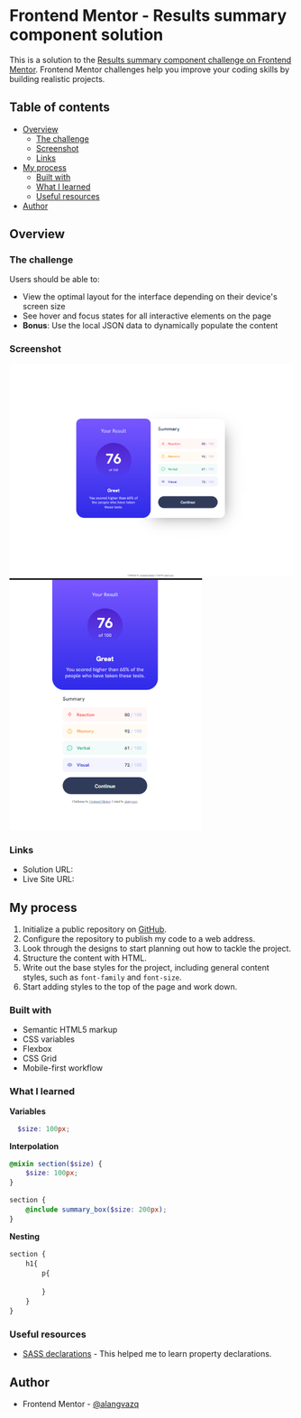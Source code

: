 # Frontend Mentor - Results summary component solution

This is a solution to the [Results summary component challenge on Frontend Mentor](https://www.frontendmentor.io/challenges/results-summary-component-CE_K6s0maV). Frontend Mentor challenges help you improve your coding skills by building realistic projects. 

## Table of contents

- [Overview](#overview)
  - [The challenge](#the-challenge)
  - [Screenshot](#screenshot)
  - [Links](#links)
- [My process](#my-process)
  - [Built with](#built-with)
  - [What I learned](#what-i-learned)
  - [Useful resources](#useful-resources)
- [Author](#author)

## Overview

### The challenge

Users should be able to:

- View the optimal layout for the interface depending on their device's screen size
- See hover and focus states for all interactive elements on the page
- **Bonus**: Use the local JSON data to dynamically populate the content

### Screenshot

![Desktop](/solution/Desktop.png)
![Mobile](/solution/Mobile.png)

### Links

- Solution URL: [](https://github.com/alangvazq/Challenge01_RSC)
- Live Site URL: [](https://alangvazq.github.io/Challenge01_RSC/)

## My process

1. Initialize a public repository on [GitHub](https://github.com/alangvazq/Challenge01_RSC).
2. Configure the repository to publish my code to a web address.
3. Look through the designs to start planning out how to tackle the project. 
4. Structure the content with HTML.
5. Write out the base styles for the project, including general content styles, such as `font-family` and `font-size`.
6. Start adding styles to the top of the page and work down.

### Built with

- Semantic HTML5 markup
- CSS variables
- Flexbox
- CSS Grid
- Mobile-first workflow

### What I learned

**Variables**

```scss
  $size: 100px;
```

**Interpolation**

```scss
@mixin section($size) {
    $size: 100px;
}
```
```scss
section {
    @include summary_box($size: 200px);
}
```

**Nesting**

```scss
section {
    h1{
        p{

        }
    }
}
```

### Useful resources

- [SASS declarations](https://sass-lang.com/documentation/style-rules/declarations/) - This helped me to learn property declarations.

## Author

- Frontend Mentor - [@alangvazq](https://www.frontendmentor.io/profile/alangvazq)
